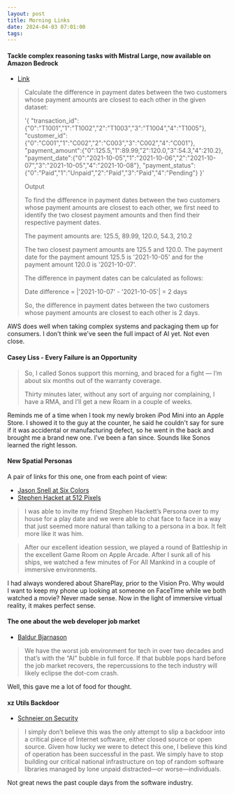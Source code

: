 ```yaml
---
layout: post
title: Morning Links
date: 2024-04-03 07:01:00
tags: 
---
```


#### Tackle complex reasoning tasks with Mistral Large, now available on Amazon Bedrock

- [Link](https://aws.amazon.com/blogs/aws/tackle-complex-reasoning-tasks-with-mistral-large-now-available-on-amazon-bedrock/)

> Calculate the difference in payment dates between the two customers whose payment amounts are closest to each other in the given dataset:
> 
> '{
> "transaction_id":{"0":"T1001","1":"T1002","2":"T1003","3":"T1004","4":"T1005"},
> "customer_id":{"0":"C001","1":"C002","2":"C003","3":"C002","4":"C001"},
> "payment_amount":{"0":125.5,"1":89.99,"2":120.0,"3":54.3,"4":210.2},
> "payment_date":{"0":"2021-10-05","1":"2021-10-06","2":"2021-10-07","3":"2021-10-05","4":"2021-10-08"},
> "payment_status":{"0":"Paid","1":"Unpaid","2":"Paid","3":"Paid","4":"Pending"}
> }'
> 
> Output
> 
> To find the difference in payment dates between the two customers whose payment amounts are closest to each other, we first need to identify the two closest payment amounts and then find their respective payment dates.
> 
> The payment amounts are: 125.5, 89.99, 120.0, 54.3, 210.2
> 
> The two closest payment amounts are 125.5 and 120.0. The payment date for the payment amount 125.5 is '2021-10-05' and for the payment amount 120.0 is '2021-10-07'.
> 
> The difference in payment dates can be calculated as follows:
> 
> Date difference = |'2021-10-07' - '2021-10-05'| = 2 days
> 
> So, the difference in payment dates between the two customers whose payment amounts are closest to each other is 2 days.
> 

AWS does well when taking complex systems and packaging them up for consumers. I don't think we've seen the full impact of AI yet. Not even close. 


#### Casey Liss - Every Failure is an Opportunity

> So, I called Sonos support this morning, and braced for a fight — I’m about six months out of the warranty coverage.
> 
> Thirty minutes later, without any sort of arguing nor complaining, I have a RMA, and I’ll get a new Roam in a couple of weeks.

Reminds me of a time when I took my newly broken iPod Mini into an Apple Store. I showed it to the guy at the counter, he said he couldn't say for sure if it was accidental or manufacturing defect, so he went in the back and brought me a brand new one. I've been a fan since. Sounds like Sonos learned the right lesson.

#### New Spatial Personas

A pair of links for this one, one from each point of view:

- [Jason Snell at Six Colors](https://sixcolors.com/post/2024/04/spatial-persona-on-vision-pro-changes-the-game/)
- [Stephen Hacket at 512 Pixels](https://512pixels.net/2024/04/my-spatial-persona-impressions/)

> I was able to invite my friend Stephen Hackett’s Persona over to my house for a play date and we were able to chat face to face in a way that just seemed more natural than talking to a persona in a box. It felt more like it was him.

> After our excellent ideation session, we played a round of Battleship in the excellent Game Room on Apple Arcade. After I sunk all of his ships, we watched a few minutes of For All Mankind in a couple of immersive environments.

I had always wondered about SharePlay, prior to the Vision Pro. Why would I want to keep my phone up looking at someone on FaceTime while we both watched a movie? Never made sense. Now in the light of immersive virtual reality, it makes perfect sense. 

#### The one about the web developer job market

- [Baldur Bjarnason](https://www.baldurbjarnason.com/2024/the-one-about-the-web-developer-job-market/)

> We have the worst job environment for tech in over two decades and that’s with the “AI” bubble in full force. If that bubble pops hard before the job market recovers, the repercussions to the tech industry will likely eclipse the dot-com crash.

Well, this gave me a lot of food for thought. 

#### xz Utils Backdoor

- [Schneier on Security](https://www.schneier.com/blog/archives/2024/04/xz-utils-backdoor.html)

> I simply don’t believe this was the only attempt to slip a backdoor into a critical piece of Internet software, either closed source or open source. Given how lucky we were to detect this one, I believe this kind of operation has been successful in the past. We simply have to stop building our critical national infrastructure on top of random software libraries managed by lone unpaid distracted—or worse—individuals.

Not great news the past couple days from the software industry. 

